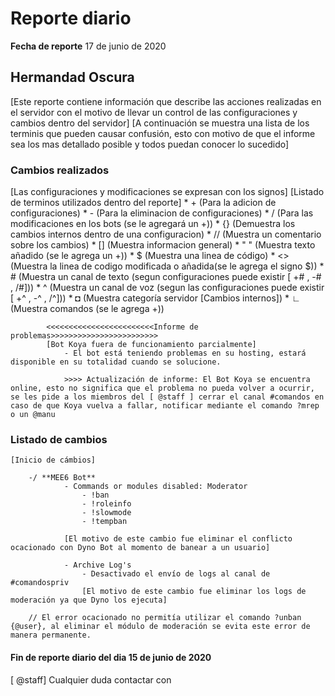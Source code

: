 # Reporte diario
**Fecha de reporte** 17 de junio de 2020

## Hermandad Oscura

[Este reporte contiene información que describe las acciones realizadas en el servidor con el motivo de llevar un control de las configuraciones y cambios dentro del servidor]
[A continuación se muestra una lista de los terminis que pueden causar confusión, esto con motivo de que el informe sea los mas detallado posible y todos puedan conocer lo sucedido]

### Cambios realizados

[Las configuraciones y modificaciones se expresan con los signos]
[Listado de terminos utilizados dentro del reporte]
            * + (Para la adicion de configuraciones)
            * - (Para la eliminacion de configuraciones)
            * / (Para las modificaciones en los bots (se le agregará un +))
            * {} (Demuestra los cambios internos dentro de una configuracion)
            * // (Muestra un comentario sobre los cambios)
            * [] (Muestra informacion general)
            * " " (Muestra texto añadido (se le agrega un +))
            * $ (Muestra una linea de código)
            * <> (Muestra la linea de codigo modificada o añadida(se le agrega el signo $))
            * # (Muestra un canal de texto (segun configuraciones puede existir [ +# , -# , /#]))
            * ^ (Muestra un canal de voz (segun las configuraciones puede existir [ +^ , -^ , /^]))
            * ◘ (Muestra categoría servidor [Cambios internos])
            * ∟ (Muestra comandos (se le agrega +))


            <<<<<<<<<<<<<<<<<<<<<<<<Informe de problemas>>>>>>>>>>>>>>>>>>>>>>>>
            [Bot Koya fuera de funcionamiento parcialmente]
                - El bot está teniendo problemas en su hosting, estará disponible en su totalidad cuando se solucione.

                >>>> Actualización de informe: El Bot Koya se encuentra online, esto no significa que el problema no pueda volver a ocurrir, se les pide a los miembros del [ @staff ] cerrar el canal #comandos en caso de que Koya vuelva a fallar, notificar mediante el comando ?mrep o un @manu

### Listado de cambios 

    [Inicio de cámbios]
        
        -/ **MEE6 Bot**
                - Commands or modules disabled: Moderator
                    - !ban
                    - !roleinfo
                    - !slowmode
                    - !tempban

                [El motivo de este cambio fue eliminar el conflicto ocacionado con Dyno Bot al momento de banear a un usuario]
        
                - Archive Log's
                    - Desactivado el envío de logs al canal de #comandospriv
                    [El motivo de este cambio fue eliminar los logs de moderación ya que Dyno los ejecuta]

        // El error ocacionado no permitía utilizar el comando ?unban {@user}, al eliminar el módulo de moderación se evita este error de manera permanente.


#### Fin de reporte diario del dia 15 de junio de 2020
[ @staff] Cualquier duda contactar con

